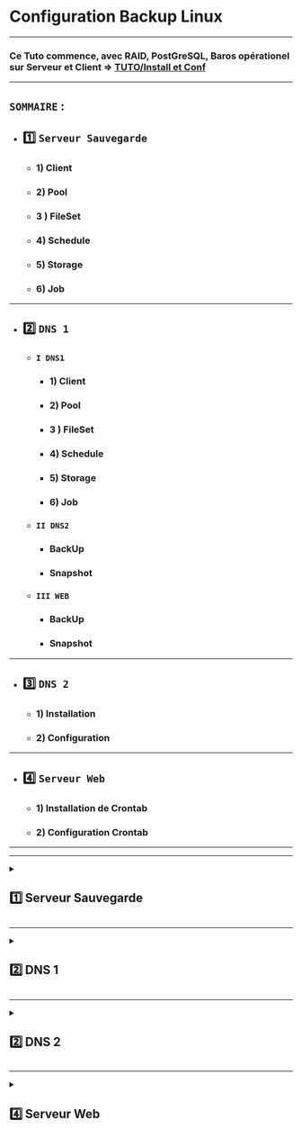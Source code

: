 # Configuration Backup Linux

---

### Ce Tuto commence, avec RAID, PostGreSQL, Baros opérationel sur Serveur et Client  => [TUTO/Install et Conf](https://github.com/NALSED/TUTO/tree/main/PERSO/Bareos)

---

## `SOMMAIRE` : 

* ## 1️⃣ `Serveur Sauvegarde`

   * ### 1) Client

   * ### 2) Pool

   * ### 3 ) FileSet

   * ### 4) Schedule

   * ### 5) Storage

   * ### 6) Job

---

* ## 2️⃣ `DNS 1`

   * ### `I DNS1`
  
      * ### 1) Client

      * ### 2) Pool

      * ### 3 ) FileSet

      * ### 4) Schedule

      * ### 5) Storage

      * ### 6) Job
    
    * ### `II DNS2 `
       * ### BackUp
       * ### Snapshot
    
    * ### `III WEB`
       * ### BackUp
       * ### Snapshot


---

* ## 3️⃣ `DNS 2`

   * ### 1) Installation 
 
   * ### 2) Configuration 
   

---

* ## 4️⃣ `Serveur Web`

    * ### 1) Installation de Crontab
 
    * ### 2) Configuration Crontab
   
 
   
---
---



<details>
<summary>
<h2>
1️⃣ Serveur Sauvegarde
</h2>
</summary>

# IP `192.168.0.141`

### 1) Client /etc/bareos/bareos-dir.d/client/bareos-fd.conf

	Client {
  		Name = bareos-fd
  	Description = "Client resource of the Director itself."
  	Address = localhost
  	Password = "ovLMok3+oAco4yStWjc7IDCdll89/ecfz3vhXEconEoB"          # password for FileDaemon
		}

---

### 2) Pool FULL un par mois /etc/bareos/bareos-dir.d/pool/poolsaveback.conf

    Pool {
        Name = poolsaveback
        Pool Type = Backup
        Recycle = yes
        AutoPrune = yes

    # Garder les volumes (Full et Incrémentaux) pendant 60 jours
    Volume Retention = 60 days

    # Un volume peut être utilisé pendant 30 jours
        Volume Use Duration = 30 days

    # Maximum de 12 volumes
        Maximum Volumes = 12

    # Le volume deviens recyclable après 1 jour, donc à la prochaine sauvegarde
        Volume Retention = 1d

    # Recyclage des volumes
        Recycle = yes

    # Format du label des volumes
        Label Format = BackupSave-
    }


--- 
### 3 ) FileSet /etc/bareos/bareos-dir.d/fileset/filesaveback.conf

     		 FileSet {
                # Nom du FileSet
                Name = filesaveback


                # A inclure pour la sauvegarde
                Include {

                        Options {

                                # Utilise MD5 pour vérifier les fichiers
                                signature = MD5

                                # Ne met pas à jour l'horodatage des fichiers
                                noatime = yes



                                }

                                File = "/home/sednal/bareos"
                                File = "/etc/bareos"
                                }


                                # exclu de la sauvegarde
                                Exclude {

                                        File = "/etc/bareos/.rndpwd"
                                        File = "/home/sednal/.bash_history"
                                        File = "/home/sednal/.bash_logout"
                                        File = "/home/sednal/.bashrc"
                                        File = "/home/sednal/.local"
                                        File = "/home/sednal/.profile"
                                        File = "/home/sednal/.wget-hsts"
					File = "/home/sednal/SnapshotSave"
                                        }

        }

---

### 4) Schedule /etc/bareos/bareos-dir.d/schedule/schsaveback.conf


		Schedule {
                        Name = schsaveback

                        # Full chaque 1er dimanche du mois
                        Run = Full 1st sun at 12:30

                        # Incrémental les autres dimanches
                        Run = Incremental 2nd-5th sun at 12:30
                        }



---
### 5) Storage /etc/bareos/bareos-dir.d/storage/storsaveback.conf

    Storage {
      Name = storsaveback
      Address = 192.168.0.141                # N.B. Use a fully qualified name here (do not use "localhost" here).
      Password = "ZsjQIPmoToPcOM7NSAXu5R84VyRSsD68osZfCHCdu+D/"
      Device = RAID
      Media Type = File
    }

---

### 6) Job /etc/bareos/bareos-dir.d/job/jobsaveback.conf



		Job {
                Name = jobsaveback
                Type = Backup
                Client = bareos-fd
                FileSet = filesaveback
                Schedule = schsaveback
                Storage = storsaveback
                Pool = poolsaveback
                Messages = Standard
                Priority = 10
                }

</details>

---

<details>
<summary>
<h2>
2️⃣ DNS 1
</h2>
</summary>

## Cette partie contient plusieurs sous-partie, du fait du transferts des Sauvegardes et Snapshot de DNS2 et WEB ers DNS1.
## Ces sous partie seront organisées de la manières suivante :

* ## `I) DNS1` Backup Uniquement , snapshot dispo [ici](https://github.com/NALSED/TUTO/blob/main/PERSO/SAUVEGARDE/SNAPSHOT/Linux.md#ii-sauvegarde-sur-serveur-bareos-3)

* ## `II) DNS2`=> BackUp et Snapshot Réalisé ici car les données sont à présente et "Récoltable" par Bareos sur DNS1

* ## `III) WEB`=> BackUp et Snapshot Réalisé ici car les données sont à présente et "Récoltable" par Bareos sur DNS1


<details>
<summary>
<h2>
I) DNS1
</h2>
</summary>

# IP `192.168.0.241`

### Ce Tuto commence après l'intallation du client sur le rasberry-pi voir [ici](https://github.com/NALSED/TUTO/blob/main/PERSO/Bareos/-5-Installation-Client.md#2%EF%B8%8F%E2%83%A3-instalation-client-bareos-linux-1)



### 1) Client /etc/bareos/bareos-dir.d/client/DNS1.conf

      	Client {
        	Name = DNS1
       		Address = 192.168.0.241
        	FDPort = 9102
        	Catalog = MyCatalog
        	Password = "sednal"
        	}


---

### 2) Pool FULL un par mois fev jun et oct  /etc/bareos/bareos-dir.d/pool/pooldns1back.conf

    Pool {
        Name = pooldns1back
        Pool Type = Backup
        Recycle = yes
        AutoPrune = yes

    # Garder les volumes (Full et Incrémentaux) pendant 60 jours
    Volume Retention = 60 days

    # Un volume peut être utilisé pendant 30 jours
        Volume Use Duration = 30 days

    # Maximum de 12 volumes
        Maximum Volumes = 12

     # Le volume deviens recyclable après 1 jour, donc à la prochaine sauvegarde
         Volume Retention = 1d

     # Recyclage des volumes
         Recycle = yes

    # Format du label des volumes
        Label Format = BackupDns1-
    }  


--- 
### 3 ) FileSet /etc/bareos/bareos-dir.d/fileset/filedns1back.conf

     	FileSet {

        # Nom du FileSet
        Name = filedns1back
                # A inclure pour la sauvegarde
                Include {

                        Options {
                        # Ne met pas à jour l'horodatage des fichiers
                        noatime = yes
                        # Utilise MD5 pour vérifier les fichiers
                        signature = MD5

                                }
                                File = /home/sednal
                                }
                # Exclu de la sauvegarde
                Exclude {
                        File = /home/sednal/.wget-hsts
                        File = /home/sednal/.bash_history
                        File = /home/sednal/.profile
                        File = /home/sednal/.bashrc
                        File = /home/sednal/.bash_logout
                        File = /home/sednal/.local
                        File = /home/sednal/.lesshst
                        File = /home/sednal/TotalDNS2
                        File = /home/sednal/SnapshotDNS1
                        File = /home/sednal/TotalWeb
                        }



        }



        }


---

### 4) Schedule /etc/bareos/bareos-dir.d/schedule/schdns1back.conf


		Schedule {
        		Name = schdns1back

        		# Full chaque 1er dimanche du mois de fevrier juin et octobre
       			 Run = Full 1st sun at 10:30 feb
        		 Run = Full 1st sun at 10:30 jun
        		 Run = Full 1st sun at 10:30 oct
       			 }
---
### 5) Storage /etc/bareos/bareos-dir.d/storage/stordns1back.conf

    Storage {
      Name = stordns1back
      Address = 192.168.0.141                # N.B. Use a fully qualified name here (do not use "localhost" here).
      Password = "ZsjQIPmoToPcOM7NSAXu5R84VyRSsD68osZfCHCdu+D/"
      Device = RAID
      Media Type = File
    }


---

### 6) Job /etc/bareos/bareos-dir.d/job/jobdns1back.conf



	Job {
                Name = jobdns1back
                Type = Backup
                Client = DNS1
                FileSet = filedns1back
                Schedule = schdns1back
                Storage = stordns1back
                Pool = pooldns1back
                Messages = Standard
                Priority = 10
                }

</details>

---

<details>
<summary>
<h2>
II) DNS2  
</h2>
</summary>

## I) BackUp DNS2
## II) SnapShot DNS2
---

## `I) BackUp DNS2`

### 1) Client /etc/bareos/bareos-dir.d/client/dns1.conf

      	Client {
        	Name = DNS1
       		Address = 192.168.0.241
        	FDPort = 9102
        	Catalog = MyCatalog
        	Password = "sednal"
        	}

---

### 2) Pool FULL un par mois fev jun et oct  /etc/bareos/bareos-dir.d/pool/pooldns2back.conf

		Pool {
       			 Name = pooldns2back
       			 Pool Type = Backup
        		 Recycle = yes
        		 AutoPrune = yes

    			# Garder les volumes (Full et Incrémentaux) pendant 60 jours
    			Volume Retention = 60 days

    			# Un volume peut être utilisé pendant 30 jours
       			 Volume Use Duration = 30 days

    			# Maximum de 12 volumes
        		 Maximum Volumes = 12
    			# Le volume deviens recyclable après 1 jour, donc à la prochaine sauvegarde
        		 Volume Retention = 1d
    			# Recyclage des volumes
        		 Recycle = yes
    			# Format du label des volumes
        		 Label Format =  BackDns2-
    			}

---

### 3 ) FileSet /etc/bareos/bareos-dir.d/fileset/filedns2back.conf

			FileSet {

        			# Nom du FileSet
        			Name = filedns2back
                		# A inclure pour la sauvegarde
                		Include {

                       		 Options {
                        		# Ne met pas à jour l'horodatage des fichiers
                        		noatime = yes
                        		# Utilise MD5 pour vérifier les fichiers
                        		signature = MD5

                                	}
                                	File = /home/sednal/TotalDNS2/BackupDNS2
                                	}
                		# Exclu de la sauvegarde
                		Exclude {
                        	File = /home/sednal/.wget-hsts
                        	File = /home/sednal/.bash_history
                        	File = /home/sednal/.profile
                        	File = /home/sednal/.bashrc
                        	File = /home/sednal/.bash_logout
                        	File = /home/sednal/.local
                        	File = /home/sednal/.lesshst
                        	File = /home/sednal/TotalWeb
                        	File = /home/sednal/TotalDNS2/SnapshotDNS2
                        	File = /home/sednal/youTube_ads_4_pi-hole
                        	File = /home/sednal/SnapshotDNS1
			 	}



        	}


---

### 4) Schedule /etc/bareos/bareos-dir.d/schedule/schdns2back.conf


		Schedule {
        		Name = schdns2back

        		# Full chaque 1er dimanche du mois
        		Run = Full 1st sun at 11:30 feb
        		Run = Full 1st sun at 11:30 jun
        		Run = Full 1st sun at 11:30 oct
        		}


---

### 5) Storage /etc/bareos/bareos-dir.d/storage/stordns2back.conf

    Storage {
      Name = stordns2back
      Address = 192.168.0.141                # N.B. Use a fully qualified name here (do not use "localhost" here).
      Password = "ZsjQIPmoToPcOM7NSAXu5R84VyRSsD68osZfCHCdu+D/"
      Device = RAID
      Media Type = File
    }

---

### 6) Job /etc/bareos/bareos-dir.d/job/jobdns2back.conf



	Job {
                Name = jobdns2back
                Type = Backup
                Client = DNS1
                FileSet = filedns2back
                Schedule = schdns2back
                Storage = stordns2back
                Pool = pooldns2back
                Messages = Standard
                Priority = 10
                }


---
---

## `II) SnapShot DNS2` 

### 1) Client /etc/bareos/bareos-dir.d/client/dns1.conf

      	Client {
        	Name = DNS1
       		Address = 192.168.0.241
        	FDPort = 9102
        	Catalog = MyCatalog
        	Password = "sednal"
        	}

---

### 2) Pool FULL un par mois fev jun et oct  /etc/bareos/bareos-dir.d/pool/pooldns2snap.conf

		Pool {
        		Name = pooldns2snap
        		Pool Type = Backup
        		Recycle = yes
        		AutoPrune = yes

    		# Garder les volumes (Full et Incrémentaux) pendant 60 jours
    		Volume Retention = 60 days

    		# Un volume peut être utilisé pendant 30 jours
        	Volume Use Duration = 30 days

    		# Maximum de 12 volumes
        	Maximum Volumes = 12
    		# Le volume deviens recyclable après 1 jour, donc à la prochaine sauvegarde
        	Volume Retention = 1d
    		# Recyclage des volumes
        	Recycle = yes
    		# Format du label des volumes
        	Label Format = SnapDns2-
    		}

---

### 3 ) FileSet /etc/bareos/bareos-dir.d/fileset/filedns2snap.conf

			FileSet {

        			# Nom du FileSet
        			Name = filedns2snap
                		# A inclure pour la sauvegarde
                		Include {

                        		Options {
                        		# Ne met pas à jour l'horodatage des fichiers
                        		noatime = yes
                        		# Utilise MD5 pour vérifier les fichiers
                       		 signature = MD5

                                		}
                                	File = /home/sednal/TotalDNS2/SnapshotDNS2/
                               			 }
                		# Exclu de la sauvegarde
               		 Exclude {
                        File = /home/sednal/.wget-hsts
                        File = /home/sednal/.bash_history
                        File = /home/sednal/.profile
                        File = /home/sednal/.bashrc
                        File = /home/sednal/.bash_logout
                        File = /home/sednal/.local
                        File = /home/sednal/.lesshst
                        File = /home/sednal/TotalDN2/BackupDNS2
                        File = /home/sednal/TotalWeb
                        File = /home/sednal/SnapshotDNS1
                        File = /home/sednal/youTube_ads_4_pi-hole

                        }



       		 }


---

### 4) Schedule /etc/bareos/bareos-dir.d/schedule/schdns2snap.conf


		Schedule {
        		Name = schdns2snap

        		# Full chaque 1er dimanche du mois
        		Run = Full 1st sun at 11:00 feb
        		Run = Full 1st sun at 11:00 jun
        		Run = Full 1st sun at 11:00 oct
        		}


---

### 5) Storage /etc/bareos/bareos-dir.d/storage/stordns2snap.conf

    Storage {
      Name = stordns2snap
      Address = 192.168.0.141                # N.B. Use a fully qualified name here (do not use "localhost" here).
      Password = "ZsjQIPmoToPcOM7NSAXu5R84VyRSsD68osZfCHCdu+D/"
      Device = SNAP
      Media Type = File
    }

---

### 6) Job /etc/bareos/bareos-dir.d/job/jobdns2snap.conf



	 Job {
                Name = jobdns2snap
                Type = Backup
                Client = DNS1
                FileSet = filedns2snap
                Schedule = schdns2snap
                Storage = stordns2snap
                Pool = pooldns2snap
                Messages = Standard
                Priority = 10
                }


</details>

---


<details>
<summary>
<h2>
III) WEB 
</h2>
</summary>

## I) BackUp Web
## II) SnapShot Web

 ---

## `I) BackUp Web`

### 1) Client /etc/bareos/bareos-dir.d/client/dns1.conf

      	Client {
        	Name = DNS1
       		Address = 192.168.0.241
        	FDPort = 9102
        	Catalog = MyCatalog
        	Password = "sednal"
        	}

---

### 2) Pool FULL un par mois fev jun et oct  /etc/bareos/bareos-dir.d/pool/poolwebback.conf

		Pool {
       			 Name = poolwebback
       			 Pool Type = Backup
        		 Recycle = yes
        		 AutoPrune = yes

    			# Garder les volumes (Full et Incrémentaux) pendant 60 jours
    			Volume Retention = 60 days

    			# Un volume peut être utilisé pendant 30 jours
       			 Volume Use Duration = 30 days

    			# Maximum de 12 volumes
        		 Maximum Volumes = 12
    			# Le volume deviens recyclable après 1 jour, donc à la prochaine sauvegarde
        		 Volume Retention = 1d
    			# Recyclage des volumes
        		 Recycle = yes
    			# Format du label des volumes
        		 Label Format = BackWeb-
    			}

---

### 3 ) FileSet /etc/bareos/bareos-dir.d/fileset/filewebback.conf

			FileSet {

        			# Nom du FileSet
        			Name = filewebback
                		# A inclure pour la sauvegarde
                		Include {

                        	Options {
                       		# Ne met pas à jour l'horodatage des fichiers
                        	noatime = yes
                        	# Utilise MD5 pour vérifier les fichiers
                        	signature = MD5

                                	}
                                	File = /home/sednal/TotalWeb/BackupWeb
                                	}
                		# Exclu de la sauvegarde
                		Exclude {
                        	File = /home/sednal/.wget-hsts
                        	File = /home/sednal/.bash_history
                        	File = /home/sednal/.profile
                        	File = /home/sednal/.bashrc
                        	File = /home/sednal/.bash_logout
                        	File = /home/sednal/.local
                        	File = /home/sednal/.lesshst
                        	File = /home/sednal/TotalDNS2
                        	File = /home/sednal/TotalWeb/SnapshotWeb
                        	File = /home/sednal/youTube_ads_4_pi-hole
                        	File = /home/sednal/SnapshotDNS1
			  		}



        				}


        		}


---

### 4) Schedule /etc/bareos/bareos-dir.d/schedule/schwebback.conf


		Schedule {
        		Name = schwebback

        		# Full chaque 1er dimanche du mois de fevrier juin et octobre
        		Run = Full 1st sun at 09:30 feb
        		Run = Full 1st sun at 09:30 jun
		        Run = Full 1st sun at 09:30 oct
        		}


---

### 5) Storage /etc/bareos/bareos-dir.d/storage/storwebback.conf

    Storage {
      Name = storwebback
      Address = 192.168.0.141                # N.B. Use a fully qualified name here (do not use "localhost" here).
      Password = "ZsjQIPmoToPcOM7NSAXu5R84VyRSsD68osZfCHCdu+D/"
      Device = RAID
      Media Type = File
    }

---

### 6) Job /etc/bareos/bareos-dir.d/job/jobwebback.conf



	Job {
                Name = jobwebback
                Type = Backup
                Client = DNS1
                FileSet = filedns1snap
                Schedule = schdns1snap
                Storage = stordns1snap
                Pool = pooldns1snap
                Messages = Standard
                Priority = 10
                }

---
---

## `II) SnapShotWeb`

### 1) Client /etc/bareos/bareos-dir.d/client/dns1.conf

      	Client {
        	Name = DNS1
       		Address = 192.168.0.241
        	FDPort = 9102
        	Catalog = MyCatalog
        	Password = "sednal"
        	}

---

### 2) Pool FULL un par mois fev jun et oct  /etc/bareos/bareos-dir.d/pool/poolwebsnap.conf

			Pool {
        			Name = poolwebsnap
        			Pool Type = Backup
        			Recycle = yes
        			AutoPrune = yes

    			# Garder les volumes (Full et Incrémentaux) pendant 60 jours
    			Volume Retention = 60 days

    			# Un volume peut être utilisé pendant 30 jours
        		Volume Use Duration = 30 days

    			# Maximum de 12 volumes
        		Maximum Volumes = 12
    			# Le volume deviens recyclable après 1 jour, donc à la prochaine sauvegarde
        		Volume Retention = 1d
    			# Recyclage des volumes
        		Recycle = yes
    			# Format du label des volumes
        		Label Format = SnapWeb-
    			}

---

### 3 ) FileSet /etc/bareos/bareos-dir.d/fileset/filewebsnap.conf

			FileSet {

       			 # Nom du FileSet
        		Name = filewebsnap
               		# A inclure pour la sauvegarde
               		 Include {

                        Options {
                        # Ne met pas à jour l'horodatage des fichiers
                        noatime = yes
                        # Utilise MD5 pour vérifier les fichiers
                        signature = MD5

                                }
                                File = /home/sednal/TotalWeb/SnapshotWeb/
                                }
                # Exclu de la sauvegarde
                Exclude {
                        File = /home/sednal/.wget-hsts
                        File = /home/sednal/.bash_history
                        File = /home/sednal/.profile
                        File = /home/sednal/.bashrc
                        File = /home/sednal/.bash_logout
                        File = /home/sednal/.local
                        File = /home/sednal/.lesshst
                        File = /home/sednal/TotalDNS2
                        File = /home/sedna/SnapshotDNS1
                        File = /home/sednal/youTube_ads_4_pi-hole
                        File = /home/sednal/TotalWeb/BackupWeb
                        }



        }



---

### 4) Schedule /etc/bareos/bareos-dir.d/schedule/schwebsnap.conf


		Schedule {
        		Name = schwebsnap

       		 	# Full chaque 1er dimanche du mois de fevrier juin et octobre
        		Run = Full 1st sun at 09:00 feb
        		Run = Full 1st sun at 09:00 jun
        		Run = Full 1st sun at 09:00 oct
        }


---

### 5) Storage /etc/bareos/bareos-dir.d/storage/storwebsnap.conf

    Storage {
      Name = storwebsnap
      Address = 192.168.0.141                # N.B. Use a fully qualified name here (do not use "localhost" here).
      Password = "ZsjQIPmoToPcOM7NSAXu5R84VyRSsD68osZfCHCdu+D/"
      Device = SNAP
      Media Type = File
    }
---

### 6) Job /etc/bareos/bareos-dir.d/job/jobwebsnap.conf



	Job {
                Name = jobwebsnap
                Type = Backup
                Client = DNS1
                FileSet = filewebsnap
                Schedule = schwebsnap
                Storage = storwebsnap
                Pool = poolwebsnap
                Messages = Standard
                Priority = 10
                }

      





















 
</details>











</details>

---

<details>
<summary>
<h2>
2️⃣ DNS 2
</h2>
</summary>

# IP `192.168.0.210`

### 1) Installation de Crontab
 
### Installation
	sudo apt install cron
	crontab -e
![image](https://github.com/user-attachments/assets/3b481e6e-7362-43f9-b919-92d6e9f88d67)

### Choisir l'éditeur => 1
### si erreur
  	select-editor # et changer


---





### 2) Configuration Crontab


### 2.1) Copie des backup
		00 2 1 2,6,10 * cp -r /etc/bind/ /home/sednal/TotalDNS2/BackupDNS2 >> /var/log/backupdns2.log 2>&1
	

### 2.3) Copier sur DNS1
		00 3 1 2,6,10 *  rsync -a /home/sednal/TotalDNS2/ sednal@192.168.0.241:/home/sednal/TotalDns2/ >> /var/log/rsynctotaldns2.log 2>&1


### 2.4) 📝 FICHIER CRON COMPLET
![image](https://github.com/user-attachments/assets/07e82874-bc73-4f26-9696-c01cf32c6e66)






### ⚠️ UN DOSSIER IDENTIQUE A CELUI DE DNS2 DOIT ETRE CREER SUR DNS1
### Sur DNS1
     chown -R sednal:sednal /home/sednal/TotalDNS2
     chmod -R u+rwX /home/sednal/TotalDNS2

### Sans ça les copies Rsync ne fontionnerons pas...


 

</details>

---

<details>
<summary>
<h2>
4️⃣ Serveur Web
</h2>
</summary>

# IP `192.168.0.122`

### Installation
	sudo apt install cron
	crontab -e
![image](https://github.com/user-attachments/assets/3b481e6e-7362-43f9-b919-92d6e9f88d67)

### Choisir l'éditeur => 1
### si erreur
  	select-editor # et changer


---

### 2) Configuration Crontab


### 2.1) Copie des backup
		0 2 1 2,6,10 * cp -r /var/www/html/ /home/sednal/TotalWeb/BackupWeb >> /var/log/backupweb.log 2>&1


### 2.3) Copier sur DNS1
		40 3 1 2,6,10 *  rsync -a /home/sednal/TotalWeb/ sednal@192.168.0.241:/home/sednal/TotalWeb/ >> /var/log/rsynctotalweb.log 2>&1

### 2.4) 📝 FICHIER CRON COMPLET
![image](https://github.com/user-attachments/assets/cf679e0a-c58e-45b5-814f-5e79ed6d815a)



### ⚠️ UN DOSSIER IDENTIQUE A CELUI DE DNS2 DOIT ETRE CREER SUR DNS1
### Sur DNS1
     chown -R sednal:sednal /home/sednal/TotalDNS2
     chmod -R u+rwX /home/sednal/TotalDNS2

### Sans ça les copies Rsync ne fontionnerons pas...




















</details>
